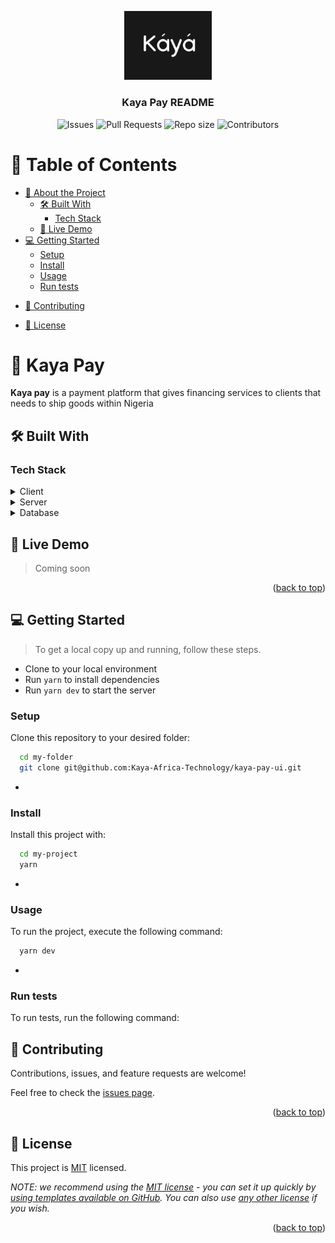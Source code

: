 <a name="readme-top"></a>

<!--
HOW TO USE:
This is an example of how you may give instructions on setting up your project locally.

Modify this file to match your project and remove sections that don't apply.

REQUIRED SECTIONS:
- Table of Contents
- About the Project
  - Built With
  - Live Demo
- Getting Started
- Authors
- Future Features
- Contributing
- Show your support
- Acknowledgements
- License

After you're finished please remove all the comments and instructions!
-->

<div align="center">

  <img src="./public/kaya_logo.svg" alt="Kaya logo" width="140"  height="auto" />
  <br/>

  <h3><b>Kaya Pay README</b></h3>

![Issues](https://img.shields.io/github/issues-raw/Kaya-Africa-Technology/kaya-pay-ui?style=for-the-badge)
![Pull Requests](https://img.shields.io/github/issues-pr/Kaya-Africa-Technology/kaya-pay-ui?style=for-the-badge)
![Repo size](https://img.shields.io/github/repo-size/Kaya-Africa-Technology/kaya-pay-ui?style=for-the-badge)
![Contributors](https://img.shields.io/github/contributors/Kaya-Africa-Technology/kaya-pay-ui?style=for-the-badge)
</div>
<!-- TABLE OF CONTENTS -->

# 📗 Table of Contents

- [📖 About the Project](#about-project)
  - [🛠 Built With](#built-with)
    - [Tech Stack](#tech-stack)
    <!-- - [Key Features](#key-features) -->
  - [🚀 Live Demo](#live-demo)
- [💻 Getting Started](#getting-started)
  - [Setup](#setup)
  <!-- - [Prerequisites](#prerequisites) -->
  - [Install](#install)
  - [Usage](#usage)
  - [Run tests](#run-tests)
<!-- - [👥 Authors](#authors) -->
- [🤝 Contributing](#contributing)
<!-- - [⭐️ Show your support](#support) -->
<!-- - [❓ FAQ](#faq) -->
- [📝 License](#license)

<!-- PROJECT DESCRIPTION -->

# 📖 Kaya Pay <a name="about-project"></a>


**Kaya pay** is a payment platform that gives financing services to clients that needs to ship goods within Nigeria

## 🛠 Built With <a name="built-with"></a>

### Tech Stack <a name="tech-stack"></a>


<details>
  <summary>Client</summary>
  <ul>
    <li><a href="https://reactjs.org/">React.js</a></li>
  </ul>
</details>

<details>
  <summary>Server</summary>
  <ul>
    <li><a href="https://expressjs.com/">Express.js</a></li>
  </ul>
</details>

<details>
<summary>Database</summary>
  <ul>
    <li><a href="https://www.postgresql.org/">PostgreSQL</a></li>
  </ul>
</details>


<!-- LIVE DEMO -->

## 🚀 Live Demo <a name="live-demo"></a>

> Coming soon

<!-- - [Live Demo Link](https://yourdeployedapplicationlink.com) -->

<p align="right">(<a href="#readme-top">back to top</a>)</p>

<!-- GETTING STARTED -->

## 💻 Getting Started <a name="getting-started"></a>

> To get a local copy up and running, follow these steps.

* Clone to your local environment
* Run `yarn` to install dependencies
* Run `yarn dev` to start the server


### Setup

Clone this repository to your desired folder:



```sh
  cd my-folder
  git clone git@github.com:Kaya-Africa-Technology/kaya-pay-ui.git
```
-

### Install

Install this project with:


```sh
  cd my-project
  yarn
```
-

### Usage

To run the project, execute the following command:



```sh
  yarn dev
```
-

### Run tests

To run tests, run the following command:

<!--
Example command:

```sh
  bin/rails test test/models/article_test.rb
```
--->

<!-- ### Deployment

You can deploy this project using:


Example:

```sh

```


<p align="right">(<a href="#readme-top">back to top</a>)</p> -->

<!-- AUTHORS -->

<!-- ## 👥 Authors <a name="authors"></a>

> Mention all of the collaborators of this project.

👤 **Author1**

- GitHub: [@githubhandle](https://github.com/githubhandle)
- Twitter: [@twitterhandle](https://twitter.com/twitterhandle)
- LinkedIn: [LinkedIn](https://linkedin.com/in/linkedinhandle)

👤 **Author2**

- GitHub: [@githubhandle](https://github.com/githubhandle)
- Twitter: [@twitterhandle](https://twitter.com/twitterhandle)
- LinkedIn: [LinkedIn](https://linkedin.com/in/linkedinhandle)

<p align="right">(<a href="#readme-top">back to top</a>)</p> -->

<!-- CONTRIBUTING -->

## 🤝 Contributing <a name="contributing"></a>

Contributions, issues, and feature requests are welcome!

Feel free to check the [issues page](../../issues/).

<p align="right">(<a href="#readme-top">back to top</a>)</p>



<!-- LICENSE -->

## 📝 License <a name="license"></a>

This project is [MIT](./LICENSE) licensed.

_NOTE: we recommend using the [MIT license](https://choosealicense.com/licenses/mit/) - you can set it up quickly by [using templates available on GitHub](https://docs.github.com/en/communities/setting-up-your-project-for-healthy-contributions/adding-a-license-to-a-repository). You can also use [any other license](https://choosealicense.com/licenses/) if you wish._

<p align="right">(<a href="#readme-top">back to top</a>)</p>
